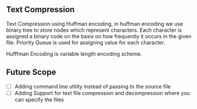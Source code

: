 
## Text Compression 
Text Compression using Huffman encoding, in huffman encoding we use binary tree to store nodes which represent characters. Each character is assigned a binary code on the basis on how frequently it occurs in the given file. 
Priority Queue is used for assigning value for each character. 

Hufffman Encoding is variable length encoding scheme. 


## Future Scope 

- [ ] Adding command line utility instead of passing to the source file 
- [ ] Adding Support for text file compression and decompression where you can specify the files 

